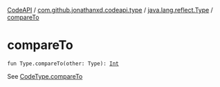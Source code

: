 [CodeAPI](../../index.md) / [com.github.jonathanxd.codeapi.type](../index.md) / [java.lang.reflect.Type](index.md) / [compareTo](.)

# compareTo

`fun Type.compareTo(other: Type): `[`Int`](https://kotlinlang.org/api/latest/jvm/stdlib/kotlin/-int/index.html)

See [CodeType.compareTo](../-code-type/compare-to.md)

